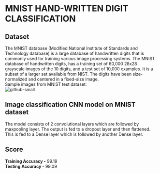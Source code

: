 # MNIST HAND-WRITTEN DIGIT CLASSIFICATION
## Dataset
The MNIST database (Modified National Institute of Standards and Technology database) is a large database of handwritten digits that is commonly used for training various image processing systems.
The MNIST database of handwritten digits, has a training set of 60,000 28x28 grayscale images of the 10 digits, and a test set of 10,000 examples. It is a subset of a larger set available from NIST. The digits have been size-normalized and centered in a fixed-size image.<br/>
Sample images from MNIST test dataset:<br/>
![github-small](https://upload.wikimedia.org/wikipedia/commons/2/27/MnistExamples.png)
## Image classification CNN model on MNIST dataset
The model consists of 2 convolutional layers which are followed by maxpooling layer. The output is fed to a dropout layer and then flattened. This is fed to a Dense layer which is followed by another Dense layer.
## Score
**Training Accuracy -** 99.19</br>
**Testing Accuracy -** 99.09

